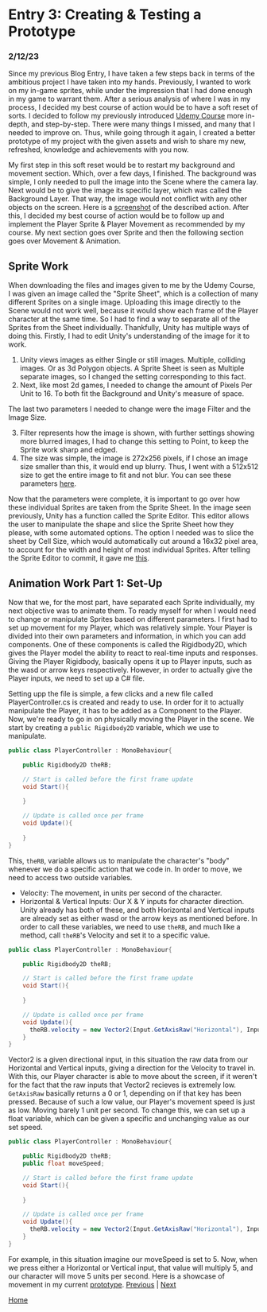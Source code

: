 # Entry 3: Creating & Testing a Prototype
### 2/12/23

Since my previous Blog Entry, I have taken a few steps back in terms of the ambitious project I have taken into my hands. 
Previously, I wanted to work on my in-game sprites, while under the impression that I had done enough in my game to warrant them.
After a serious analysis of where I was in my process, I decided my best course of action would be to have a soft reset of sorts.
I decided to follow my previously introduced [Udemy Course](https://www.udemy.com/course/unity2drpg/) more in-depth, and step-by-step. There were many things I missed, and many that I needed to improve on.
Thus, while going through it again, I created a better prototype of my project with the given assets and wish to share my new, refreshed, knowledge and achievements with you now.

My first step in this soft reset would be to restart my background and movement section. Which, over a few days, I finished. The background was simple, I only needed to pull the image into the Scene where the camera lay. 
Next would be to give the image its specific layer, which was called the Background Layer. That way, the image would not conflict with any other objects on the screen.
Here is a [screenshot](screenshot.png.png) of the described action.
After this, I decided my best course of action would be to follow up and implement the Player Sprite & Player Movement as recommended by my course. My next section goes over Sprite and then the following section goes over Movement & Animation.

## Sprite Work
When downloading the files and images given to me by the Udemy Course, I was given an image called the "Sprite Sheet", which is a collection of many different Sprites on a single image.
Uploading this image directly to the Scene would not work well, because it would show each frame of the Player character at the same time. 
So I had to find a way to separate all of the Sprites from the Sheet individually.
Thankfully, Unity has multiple ways of doing this. 
Firstly, I had to edit Unity's understanding of the image for it to work.
1. Unity views images as either Single or still images. Multiple, colliding images. Or as 3d Polygon objects. A Sprite Sheet is seen as Multiple separate images, so I changed the setting corresponding to this fact.
2. Next, like most 2d games, I needed to change the amount of Pixels Per Unit to 16. To both fit the Background and Unity's measure of space.

The last two parameters I needed to change were the image Filter and the Image Size.

3. Filter represents how the image is shown, with further settings showing more blurred images, I had to change this setting to Point, to keep the Sprite work sharp and edged.
4. The size was simple, the image is 272x256 pixels, if I chose an image size smaller than this, it would end up blurry. Thus, I went with a 512x512 size to get the entire image to fit and not blur. 
You can see these parameters [here](parameters.png).

Now that the parameters were complete, it is important to go over how these individual Sprites are taken from the Sprite Sheet.
In the image seen previously, Unity has a function called the Sprite Editor. This editor allows the user to manipulate the shape and slice the Sprite Sheet how they please, with some automated options.
The option I needed was to slice the sheet by Cell Size, which would automatically cut around a 16x32 pixel area, to account for the width and height of most individual Sprites.
After telling the Sprite Editor to commit, it gave me [this](falseSpriteSheet.png).

## Animation Work Part 1: Set-Up
Now that we, for the most part, have separated each Sprite individually, my next objective was to animate them. To ready myself for when I would need to change or manipulate Sprites based on different parameters.
I first had to set up movement for my Player, which was relatively simple.
Your Player is divided into their own parameters and information, in which you can add components.
One of these components is called the Rigidbody2D, which gives the Player model the ability to react to real-time inputs and responses.
Giving the Player Rigidbody, basically opens it up to Player inputs, such as the wasd or arrow keys respectively.
However, in order to actually give the Player inputs, we need to set up a C# file.

Setting upp the file is simple, a few clicks and a new file called PlayerController.cs is created and ready to use.
In order for it to actually manipulate the Player, it has to be added as a Component to the Player.
Now, we're ready to go in on physically moving the Player in the scene.
We start by creating a `public Rigidbody2D` variable, which we use to manipulate.

```C#
public class PlayerController : MonoBehaviour{

    public Rigidbody2D theRB;

    // Start is called before the first frame update
    void Start(){
        
    }

    // Update is called once per frame
    void Update(){
    
    }
}
```
This, `theRB`, variable allows us to manipulate the character's "body" whenever we do a specific action that we code in.
In order to move, we need to access two outside variables.
- Velocity: The movement, in units per second of the character.
- Horizontal & Vertical Inputs: Our X & Y inputs for character direction.
Unity already has both of these, and both Horizontal and Vertical inputs are already set as either wasd or the arrow keys as mentioned before.
In order to call these variables, we need to use `theRB`, and much like a method, call `theRB`'s Velocity and set it to a specific value.

```C#
public class PlayerController : MonoBehaviour{

    public Rigidbody2D theRB;

    // Start is called before the first frame update
    void Start(){
        
    }

    // Update is called once per frame
    void Update(){
      theRB.velocity = new Vector2(Input.GetAxisRaw("Horizontal"), Input.GetAxisRaw("Vertical"));
    }
}
```
Vector2 is a given directional input, in this situation the raw data from our Horizontal and Vertical inputs, giving a direction for the Velocity to travel in.
With this, our Player character is able to move about the screen, if it weren't for the fact that the raw inputs that Vector2 recieves is extremely low.
`GetAxisRaw` basically returns a 0 or 1, depending on if that key has been pressed.
Because of such a low value, our Player's movement speed is just as low. Moving barely 1 unit per second.
To change this, we can set up a float variable, which can be given a specific and unchanging value as our set speed.

```C#
public class PlayerController : MonoBehaviour{

    public Rigidbody2D theRB;
    public float moveSpeed;

    // Start is called before the first frame update
    void Start(){
        
    }

    // Update is called once per frame
    void Update(){
      theRB.velocity = new Vector2(Input.GetAxisRaw("Horizontal"), Input.GetAxisRaw("Vertical")) * moveSpeed;
    }
}
```
For example, in this situation imagine our moveSpeed is set to 5. Now, when we press either a Horizontal or Vertical input, that value will multiply 5, and our character will move 5 units per second.
Here is a showcase of movement in my current [prototype](MovementTest).
[Previous](entry02.md) | [Next](entry04.md)

[Home](../README.md)
